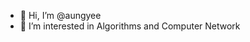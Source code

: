 - 👋 Hi, I’m @aungyee
- 👀 I’m interested in Algorithms and Computer Network

<!---
aungyee/aungyee is a ✨ special ✨ repository because its `README.md` (this file) appears on your GitHub profile.
You can click the Preview link to take a look at your changes.
--->
